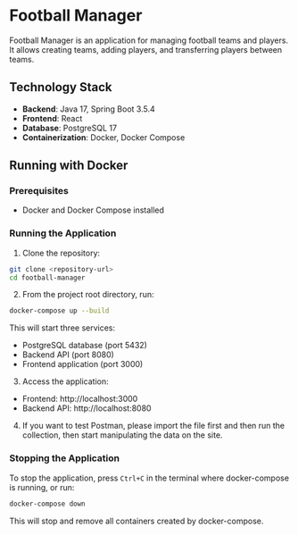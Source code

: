 # Football Manager

Football Manager is an application for managing football teams and players. It allows creating teams, adding players, and transferring players between teams.

## Technology Stack

- **Backend**: Java 17, Spring Boot 3.5.4
- **Frontend**: React
- **Database**: PostgreSQL 17
- **Containerization**: Docker, Docker Compose

## Running with Docker

### Prerequisites

- Docker and Docker Compose installed

### Running the Application

1. Clone the repository:
```bash
git clone <repository-url>
cd football-manager
```


2. From the project root directory, run:
```bash
docker-compose up --build
```


This will start three services:
- PostgreSQL database (port 5432)
- Backend API (port 8080)
- Frontend application (port 3000)

3. Access the application:
- Frontend: http://localhost:3000
- Backend API: http://localhost:8080

4. If you want to test Postman, please import the file first and then run the collection, then start manipulating the data on the site.
### Stopping the Application

To stop the application, press `Ctrl+C` in the terminal where docker-compose is running, or run:
```bash
docker-compose down
```


This will stop and remove all containers created by docker-compose.